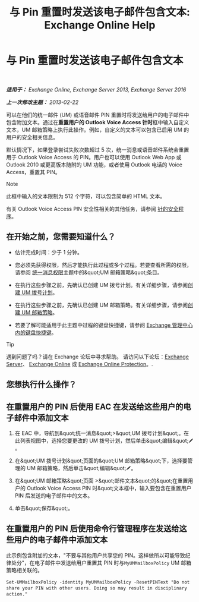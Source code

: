 ﻿---
title: '与 Pin 重置时发送该电子邮件包含文本: Exchange Online Help'
TOCTitle: 与 Pin 重置时发送该电子邮件包含文本
ms:assetid: f7a4d775-a588-412f-ac2c-11ab1a5c67eb
ms:mtpsurl: https://technet.microsoft.com/zh-cn/library/Bb201750(v=EXCHG.150)
ms:contentKeyID: 51408295
ms.date: 05/23/2018
mtps_version: v=EXCHG.150
ms.translationtype: MT
---

# 与 Pin 重置时发送该电子邮件包含文本

 

_**适用于：** Exchange Online, Exchange Server 2013, Exchange Server 2016_

_**上一次修改主题：** 2013-02-22_

可以在他们的统一邮件 (UM) 或语音邮件 PIN 重置时将发送给用户的电子邮件中包含附加文本。通过在**重置用户的 Outlook Voice Access 针时**框中输入自定义文本，UM 邮箱策略上执行此操作。例如，自定义的文本可以包含已启用 UM 的用户的安全相关信息。

默认情况下，如果登录尝试失败次数超过 5 次，统一消息或语音邮件系统会重置用于 Outlook Voice Access 的 PIN。用户也可以使用 Outlook Web App 或 Outlook 2010 或更高版本随附的 UM 功能，或者使用 Outlook 电话的 Voice Access，重置其 PIN。

> [!NOTE]
> 此框中输入的文本限制为 512 个字符，可以包含简单的 HTML 文本。


有关 Outlook Voice Access PIN 安全性相关的其他任务，请参阅 [针的安全程序](pin-security-procedures-exchange-2013-help.md)。

## 在开始之前，您需要知道什么？

  - 估计完成时间：少于 1 分钟。

  - 您必须先获得权限，然后才能执行此过程或多个过程。若要查看所需的权限，请参阅 [统一消息权限](unified-messaging-permissions-exchange-2013-help.md)主题中的\&quot;UM 邮箱策略\&quot;条目。

  - 在执行这些步骤之前，先确认已创建 UM 拨号计划。有关详细步骤，请参阅[创建 UM 拨号计划](create-a-um-dial-plan-exchange-2013-help.md)。

  - 在执行这些步骤之前，先确认已创建 UM 邮箱策略。有关详细步骤，请参阅[创建 UM 邮箱策略](create-a-um-mailbox-policy-exchange-2013-help.md)。

  - 若要了解可能适用于此主题中过程的键盘快捷键，请参阅 [Exchange 管理中心内的键盘快捷键](keyboard-shortcuts-in-the-exchange-admin-center-exchange-online-protection-help.md)。

> [!tip]
> 遇到问题了吗？请在 Exchange 论坛中寻求帮助。 请访问以下论坛：<a href="https://go.microsoft.com/fwlink/p/?linkid=60612">Exchange Server</a>、 <a href="https://go.microsoft.com/fwlink/p/?linkid=267542">Exchange Online</a> 或 <a href="https://go.microsoft.com/fwlink/p/?linkid=285351">Exchange Online Protection</a>。.


## 您想执行什么操作？

## 在重置用户的 PIN 后使用 EAC 在发送给这些用户的电子邮件中添加文本

1.  在 EAC 中，导航到\&quot;统一消息\&quot;\>\&quot;UM 拨号计划\&quot;。在此列表视图中，选择您要更改的 UM 拨号计划，然后单击\&quot;编辑\&quot;![编辑图标](images/Bb124582.6f53ccb2-1f13-4c02-bea0-30690e6ea71d(EXCHG.150).gif "编辑图标")。

2.  在\&quot;UM 拨号计划\&quot;页面的\&quot;UM 邮箱策略\&quot;下，选择要管理的 UM 邮箱策略，然后单击\&quot;编辑\&quot;![编辑图标](images/Bb124582.6f53ccb2-1f13-4c02-bea0-30690e6ea71d(EXCHG.150).gif "编辑图标")。

3.  在\&quot;UM 邮箱策略\&quot;页面 \>\&quot;邮件文本\&quot;的\&quot;在重置用户的 Outlook Voice Access PIN 时\&quot;文本框中，输入要包含在重置用户 PIN 后发送的电子邮件中的文本。

4.  单击\&quot;保存\&quot;。

## 在重置用户的 PIN 后使用命令行管理程序在发送给这些用户的电子邮件中添加文本

此示例包含附加的文本，"不要与其他用户共享您的 PIN。这样做所以可能导致纪律处分"，在电子邮件中发送给用户重置其 PIN 时与`MyUMMailboxPolicy` UM 邮箱策略相关联的。

    Set-UMMailboxPolicy -identity MyUMMailboxPolicy -ResetPINText "Do not share your PIN with other users. Doing so may result in disciplinary action."

